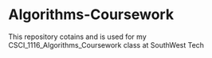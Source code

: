 # Algorithms-Coursework
This repository cotains and is used for my CSCI_1116_Algorithms_Coursework class at SouthWest Tech
